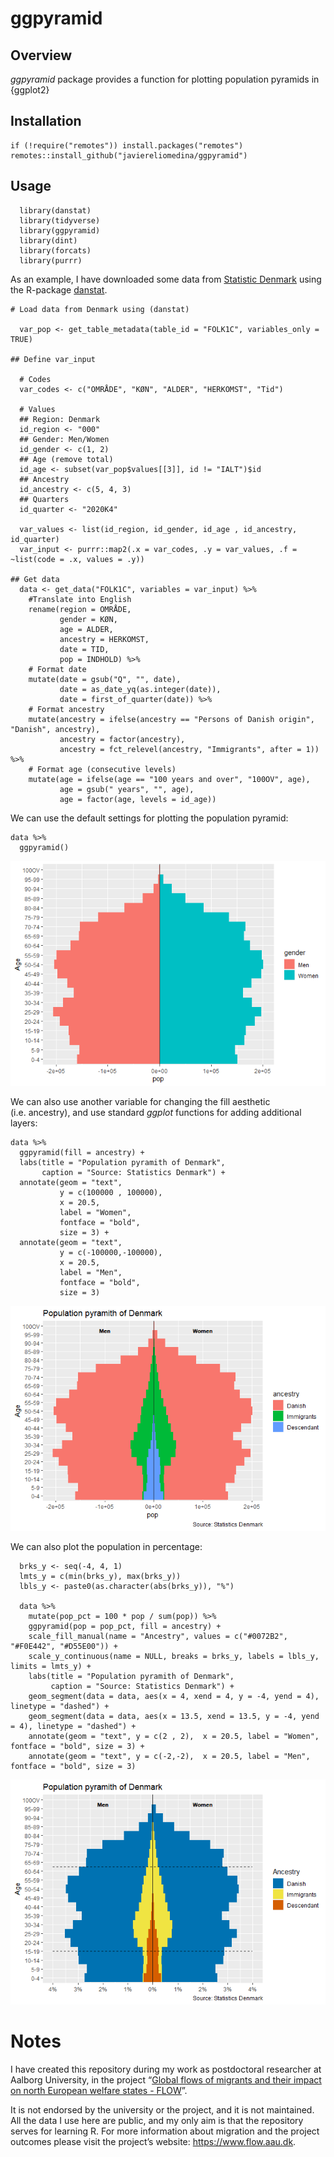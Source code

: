 
ggpyramid
=========

Overview
--------

*ggpyramid* package provides a function for plotting population pyramids
in {ggplot2}

Installation
------------


    if (!require("remotes")) install.packages("remotes")
    remotes::install_github("javiereliomedina/ggpyramid")

Usage
-----


      library(danstat) 
      library(tidyverse)
      library(ggpyramid)
      library(dint)
      library(forcats)
      library(purrr)

As an example, I have downloaded some data from [Statistic
Denmark](https://www.dst.dk/en) using the R-package
[danstat](https://cran.r-project.org/web/packages/danstat/vignettes/Introduction_to_danstat.html).


    # Load data from Denmark using (danstat) 
      
      var_pop <- get_table_metadata(table_id = "FOLK1C", variables_only = TRUE)

    ## Define var_input

      # Codes
      var_codes <- c("OMRÅDE", "KØN", "ALDER", "HERKOMST", "Tid")
      
      # Values
      ## Region: Denmark
      id_region <- "000"
      ## Gender: Men/Women
      id_gender <- c(1, 2)
      ## Age (remove total)
      id_age <- subset(var_pop$values[[3]], id != "IALT")$id
      ## Ancestry
      id_ancestry <- c(5, 4, 3)
      ## Quarters
      id_quarter <- "2020K4"

      var_values <- list(id_region, id_gender, id_age , id_ancestry, id_quarter)
      var_input <- purrr::map2(.x = var_codes, .y = var_values, .f = ~list(code = .x, values = .y))
        
    ## Get data 
      data <- get_data("FOLK1C", variables = var_input) %>%
        #Translate into English 
        rename(region = OMRÅDE,
               gender = KØN,
               age = ALDER,
               ancestry = HERKOMST,
               date = TID, 
               pop = INDHOLD) %>% 
        # Format date
        mutate(date = gsub("Q", "", date),
               date = as_date_yq(as.integer(date)),
               date = first_of_quarter(date)) %>% 
        # Format ancestry 
        mutate(ancestry = ifelse(ancestry == "Persons of Danish origin", "Danish", ancestry),
               ancestry = factor(ancestry), 
               ancestry = fct_relevel(ancestry, "Immigrants", after = 1)) %>% 
        # Format age (consecutive levels)  
        mutate(age = ifelse(age == "100 years and over", "100OV", age),
               age = gsub(" years", "", age),
               age = factor(age, levels = id_age))

We can use the default settings for plotting the population pyramid:


    data %>% 
      ggpyramid() 

![](man/figures/README-pyramid_gender-1.png)<!-- -->

We can also use another variable for changing the fill aesthetic
(i.e. ancestry), and use standard *ggplot* functions for adding
additional layers:


    data %>% 
      ggpyramid(fill = ancestry) +
      labs(title = "Population pyramith of Denmark",
           caption = "Source: Statistics Denmark") + 
      annotate(geom = "text",
               y = c(100000 , 100000),
               x = 20.5,
               label = "Women",
               fontface = "bold",
               size = 3) +
      annotate(geom = "text",
               y = c(-100000,-100000),
               x = 20.5,
               label = "Men",
               fontface = "bold",
               size = 3)

![](man/figures/README-pyramid_migrs-1.png)<!-- -->

We can also plot the population in percentage:


      brks_y <- seq(-4, 4, 1)
      lmts_y = c(min(brks_y), max(brks_y))
      lbls_y <- paste0(as.character(abs(brks_y)), "%")
      
      data %>% 
        mutate(pop_pct = 100 * pop / sum(pop)) %>% 
        ggpyramid(pop = pop_pct, fill = ancestry) +
        scale_fill_manual(name = "Ancestry", values = c("#0072B2", "#F0E442", "#D55E00")) +
        scale_y_continuous(name = NULL, breaks = brks_y, labels = lbls_y, limits = lmts_y) +
        labs(title = "Population pyramith of Denmark",
             caption = "Source: Statistics Denmark") + 
        geom_segment(data = data, aes(x = 4, xend = 4, y = -4, yend = 4), linetype = "dashed") +
        geom_segment(data = data, aes(x = 13.5, xend = 13.5, y = -4, yend = 4), linetype = "dashed") +
        annotate(geom = "text", y = c(2 , 2),  x = 20.5, label = "Women", fontface = "bold", size = 3) +
        annotate(geom = "text", y = c(-2,-2),  x = 20.5, label = "Men", fontface = "bold", size = 3)

![](man/figures/README-pyramid_percentage-1.png)<!-- -->

Notes
=====

I have created this repository during my work as postdoctoral researcher
at Aalborg University, in the project “[Global flows of migrants and
their impact on north European welfare states -
FLOW](https://www.flow.aau.dk)”.

It is not endorsed by the university or the project, and it is not
maintained. All the data I use here are public, and my only aim is that
the repository serves for learning R. For more information about
migration and the project outcomes please visit the project’s website:
<a href="https://www.flow.aau.dk" class="uri">https://www.flow.aau.dk</a>.
